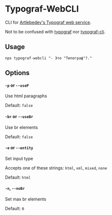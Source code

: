 # Typograf-WebCLI
CLI for [Artlebedev's Typograf web service](https://www.artlebedev.ru/typograf/).

Not to be confused with [typograf](https://www.npmjs.com/package/typograf) nor [typograf-cli](https://www.npmjs.com/package/typograf-cli).

## Usage
```
npx typograf-webcli "- Это "Типограф"?."
```

## Options

#### `-p` or `--useP`
Use html paragraphs

Default: `false`

  
#### `-br` or `--useBr`
Use br elements

Default: `false`


#### `-e` or `--entity`
Set input type

Accepts one of these strings: `html`, `xml`, `mixed`, `none`

Default: `html`


#### `-n`, `--noBr`
Set max br elements

Default: `0`
